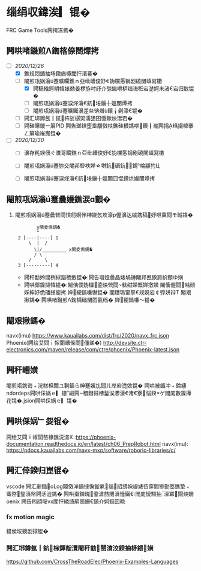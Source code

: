 
# 缁绢収鍏涘▎锟�
FRC Game Tools闁挎冻鎷�


## 闁哄啫鐖煎Λ鍧楁倷閿燂拷
* [ ] *2020/12/26*
    * [x] 鐎规悶鍎抽埢鐓庮嚈閾忓湱褰�
    * [ ] 閹煎瓨娲滃ú蹇曠矙鐎ｎ亞纰嶆俊妤€妫欓悘锔剧磽閺嵮冩櫢
        * [x] 闁稿繈鍔岄幃婊勬姜椤斿吋纾介弶鐑嗗枦缁诲秹宕濋妸未渚€宕归敓锟�
        * [ ] 閹煎瓨娲滃ú蹇涙煂瀹€鈧埢鑲╂媼閿燂拷
        * [ ] 閹煎瓨娲滃ú蹇曠矚濞差亝锛熷ù鑲╁劋濠€锟�
    * [ ] 闁汇垹鐏氬┃鈧柨娑樼焸濡狙囨懚鏉炴澘宕�
    * [ ] 闁硅矇鍐ㄧ厬PID 闁告瑯鍨堕埀顒傚枎鐎硅櫕鎷呭鍥╂瀭闁捐绉撮幃搴ㄥ箳瑜嶉崺锟�
* [ ] *2020/12/30*
    * [ ] 濞存粍鍨佃ぐ瀵哥矙鐎ｎ亞纰嶆俊妤€妫欓悘锔剧磽閺嵮冩櫢
    * [ ] 閹煎瓨娲滃ú蹇旀交閹邦剙袟婵☆垪鈧磭鈧鎷崘顓犳Ц
    * [ ] 閹煎瓨娲滃ú蹇涙煂瀹€鈧埢鑲╂媼闄囬惃鐔烘嫚閿燂拷
    




## 閹煎瓨娲滃ú蹇曟嫚鐎涙ɑ顫� 
1. 閹煎瓨娲滃ú蹇曟暜閸愩劎婀伴柛娆忥攻濠р偓濞达絾鎸稿妤呭冀閸モ晠鍏�     
       
               y閺夌儑鎷�           
               ^             
        2 [----|----] 1
            \  |  /  
              \|/_________ x閺夌儑鎷�
              / \   
            /     \   
        3 [---------] 4   
   * 闁秆勫姈閻栵絿鍖栭敓锟�:闁告瑨娅曟晶婊堝锤閹邦厾鍨肩紒顖ゆ嫹
   * 闁哄倻鎳撻幃锟�:闂侇偄妫欏鍌炴煢閸粏绀嬫慨婵撴嫹
闂傗偓閸喖顔婇柛妤佹磻缂嶏拷  婵綆鍋嗛懗锟�
閻熸瑦甯掔€规娊宕￠弴姘辩Т  閹艰揪鎷�
闁哄啫鐖煎Λ鍧楀础閺囨氨绉�  婵綆鍋嗛～锟�

## 閹艰揪鎷�
navx(imu) https://www.kauailabs.com/dist/frc/2020/navx_frc.json  
Phoenix(闁绘艾閰ｉ幏閬嶆偨閸偅绨�) http://devsite.ctr-electronics.com/maven/release/com/ctre/phoenix/Phoenix-latest.json



## 闁秆嶆嫹
閹煎瓨鎸诲﹢浣糕柦閳ユ剚鍤ら柛蹇嬪劜閸ㄦ岸宕濋敓锟� 闁哄被鍎冲﹢鍗緀ndordeps闁哄倸娲ｅ▎銏″緞闁稓鐟撻梻鍫涘灪濠€渚€寮悩鍨ゲ閻庣數鎳撶花锟�.jsion闁哄倸娲ｅ▎锟� 

## 闁哄倸娲﹂妴锟�
闁绘艾閰ｉ幏閬嶅椽鐎涚澋X :https://phoenix-documentation.readthedocs.io/en/latest/ch06_PrepRobot.html
navx(imu): https://pdocs.kauailabs.com/navx-mxp/software/roborio-libraries/c/



## 闁汇倖鍨归崑锟�
vscode 闁汇劌鍤oLog闂傚洠鍋撻悷鏇氭缁牊绋婇崼婊呰穿閻犙勭墪鐎垫﹢骞嶅鍫濆幋闁活澁鎷�
闁哄棗鍊瑰鍌滄喆閿濆懎鏋€:閻庣懓顦抽ˉ濠冪閸炴姍oenix 闁告粌顔哸vx閻忓繗绮鹃崗姗€鎮介妸銈囧晩



### fx motion magic
鐠侯垵鐭剧捄锟�


### 闁汇垹鐏氬┃鈧柡鍕靛灠閹秆勭閿濆洨鍨抽柕鍡嫹

https://github.com/CrossTheRoadElec/Phoenix-Examples-Languages